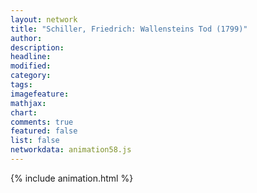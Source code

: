 ```yaml
---
layout: network
title: "Schiller, Friedrich: Wallensteins Tod (1799)"
author:
description:
headline:
modified:
category:
tags:
imagefeature: 
mathjax: 
chart: 
comments: true
featured: false
list: false
networkdata: animation58.js
---
```

{% include animation.html %}
